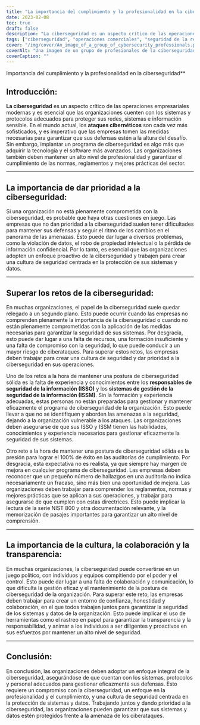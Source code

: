 ```yaml
---
title: "La importancia del cumplimiento y la profesionalidad en la ciberseguridad"
date: 2023-02-08
toc: true
draft: false
description: "La ciberseguridad es un aspecto crítico de las operaciones empresariales modernas y requiere un enfoque integral que implique los sistemas, protocolos y personal adecuados para gestionar eficazmente las defensas contra los ciberataques."
tags: ["ciberseguridad", "operaciones comerciales", "seguridad de la red", "información sensible", "ciberataques", "tecnología", "software", "profesionalidad", "conformidad", "normas del sector", "normativa", "buenas prácticas", "prioridad", "cultura de seguridad", "violaciones de datos", "propiedad intelectual", "enfoque proactivo", "baja prioridad", "falta de recursos", "formación", "compromiso con la seguridad", "responsables de seguridad de la información (ISSO)", "sistemas de gestión de la seguridad de la información (ISSM)", "formación y experiencia", "amenazas a la seguridad", "100% de éxito en las auditorías de conformidad", "normativa", "normas", "buenas prácticas", "Serie NIST 800", "juego político", "confíe en", "honradez", "colaboración", "papertrail", "transparencia", "rendición de cuentas"]
cover: "/img/cover/An_image_of_a_group_of_cybersecurity_professionals.png"
coverAlt: "Una imagen de un grupo de profesionales de la ciberseguridad en una sala de juntas, trabajando juntos para garantizar la seguridad de los sistemas y datos de su organización."
coverCaption: ""
---
```

 Importancia del cumplimiento y la profesionalidad en la ciberseguridad**

## Introducción:

**La ciberseguridad** es un aspecto crítico de las operaciones empresariales modernas y es esencial que las organizaciones cuenten con los sistemas y protocolos adecuados para proteger sus redes, sistemas e información sensible. En el mundo actual, los **ataques cibernéticos** son cada vez más sofisticados, y es imperativo que las empresas tomen las medidas necesarias para garantizar que sus defensas estén a la altura del desafío. Sin embargo, implantar un programa de ciberseguridad es algo más que adquirir la tecnología y el software más avanzados. Las organizaciones también deben mantener un alto nivel de profesionalidad y garantizar el cumplimiento de las normas, reglamentos y mejores prácticas del sector.

______

## La importancia de dar prioridad a la ciberseguridad:

Si una organización no está plenamente comprometida con la ciberseguridad, es probable que haya otras cuestiones en juego. Las empresas que no dan prioridad a la ciberseguridad suelen tener dificultades para mantener sus defensas y seguir el ritmo de los cambios en el panorama de las amenazas. Esto puede dar lugar a diversos problemas, como la violación de datos, el robo de propiedad intelectual o la pérdida de información confidencial. Por lo tanto, es esencial que las organizaciones adopten un enfoque proactivo de la ciberseguridad y trabajen para crear una cultura de seguridad centrada en la protección de sus sistemas y datos.

______

## Superar los retos de la ciberseguridad:

En muchas organizaciones, el papel de la ciberseguridad suele quedar relegado a un segundo plano. Esto puede ocurrir cuando las empresas no comprenden plenamente la importancia de la ciberseguridad o cuando no están plenamente comprometidas con la aplicación de las medidas necesarias para garantizar la seguridad de sus sistemas. Por desgracia, esto puede dar lugar a una falta de recursos, una formación insuficiente y una falta de compromiso con la seguridad, lo que puede conducir a un mayor riesgo de ciberataques. Para superar estos retos, las empresas deben trabajar para crear una cultura de seguridad y dar prioridad a la ciberseguridad en sus operaciones.

Uno de los retos a la hora de mantener una postura de ciberseguridad sólida es la falta de experiencia y conocimientos entre los **responsables de seguridad de la información (ISSO)** y los **sistemas de gestión de la seguridad de la información (ISSM)**. Sin la formación y experiencia adecuadas, estas personas no están preparadas para gestionar y mantener eficazmente el programa de ciberseguridad de la organización. Esto puede llevar a que no se identifiquen y aborden las amenazas a la seguridad, dejando a la organización vulnerable a los ataques. Las organizaciones deben asegurarse de que sus ISSO y ISSM tienen las habilidades, conocimientos y experiencia necesarios para gestionar eficazmente la seguridad de sus sistemas.

Otro reto a la hora de mantener una postura de ciberseguridad sólida es la presión para lograr el 100% de éxito en las auditorías de cumplimiento. Por desgracia, esta expectativa no es realista, ya que siempre hay margen de mejora en cualquier programa de ciberseguridad. Las empresas deben reconocer que un pequeño número de hallazgos en una auditoría no indica necesariamente un fracaso, sino más bien una oportunidad de mejora. Las organizaciones deben trabajar para comprender los reglamentos, normas y mejores prácticas que se aplican a sus operaciones, y trabajar para asegurarse de que cumplen con estas directrices. Esto puede implicar la lectura de la serie NIST 800 y otra documentación relevante, y la memorización de pasajes importantes para garantizar un alto nivel de comprensión.

______

## La importancia de la cultura, la colaboración y la transparencia:

En muchas organizaciones, la ciberseguridad puede convertirse en un juego político, con individuos y equipos compitiendo por el poder y el control. Esto puede dar lugar a una falta de colaboración y comunicación, lo que dificulta la gestión eficaz y el mantenimiento de la postura de ciberseguridad de la organización. Para superar este reto, las empresas deben trabajar para crear un entorno de confianza, honestidad y colaboración, en el que todos trabajen juntos para garantizar la seguridad de los sistemas y datos de la organización. Esto puede implicar el uso de herramientas como el rastreo en papel para garantizar la transparencia y la responsabilidad, y animar a los individuos a ser diligentes y proactivos en sus esfuerzos por mantener un alto nivel de seguridad.

______

## Conclusión:

En conclusión, las organizaciones deben adoptar un enfoque integral de la ciberseguridad, asegurándose de que cuentan con los sistemas, protocolos y personal adecuados para gestionar eficazmente sus defensas. Esto requiere un compromiso con la ciberseguridad, un enfoque en la profesionalidad y el cumplimiento, y una cultura de seguridad centrada en la protección de sistemas y datos. Trabajando juntos y dando prioridad a la ciberseguridad, las organizaciones pueden garantizar que sus sistemas y datos estén protegidos frente a la amenaza de los ciberataques.